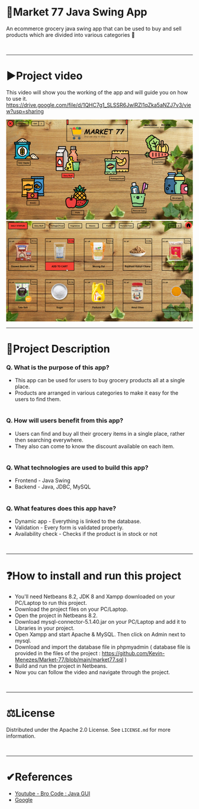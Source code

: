 # 🛒Market 77 Java Swing App

An ecommerce grocery java swing app that can be used to buy and sell products which are divided into various categories 🛒

<br/>
<hr>

# ▶Project video
This video will show you the working of the app and will guide you on how to use it.
https://drive.google.com/file/d/1QHC7g1_SLSSR6JwlRZl1qZka5aNZJ7v3/view?usp=sharing

<img alt="Home.java" src="https://github.com/Kevin-Menezes/Market-77/blob/main/HomePage.jpg">
<img alt="Daily Staples.java" src="https://github.com/Kevin-Menezes/Market-77/blob/main/DailyStaples.jpg">

<br/>
<hr>

# 📄Project Description
### Q. What is the purpose of this app?
- This app can be used for users to buy grocery products all at a single place.
- Products are arranged in various categories to make it easy for the users to find them.
#

### Q. How will users benefit from this app?
- Users can find and buy all their grocery items in a single place, rather then searching everywhere.
- They also can come to know the discount available on each item.
#

### Q. What technologies are used to build this app?
- Frontend - Java Swing
- Backend - Java, JDBC, MySQL
#

### Q. What features does this app have?
- Dynamic app - Everything is linked to the database.
- Validation - Every form is validated properly.
- Availability check - Checks if the product is in stock or not

<br/>
<hr>

# ❓How to install and run this project
- You'll need Netbeans 8.2, JDK 8 and Xampp downloaded on your PC/Laptop to run this project.
- Download the project files on your PC/Laptop.
- Open the project in Netbeans 8.2.
- Download mysql-connector-5.1.40.jar on your PC/Laptop and add it to Libraries in your project.
- Open Xampp and start Apache & MySQL. Then click on Admin next to mysql.
- Download and import the database file in phpmyadmin ( database file is provided in the files of the project : https://github.com/Kevin-Menezes/Market-77/blob/main/market77.sql )
- Build and run the project in Netbeans.
- Now you can follow the video and navigate through the project.

<br/>
<hr>

# ⚖License
Distributed under the Apache 2.0 License. See `LICENSE.md` for more information.

<br/>
<hr>

# ✔References
* [Youtube - Bro Code : Java GUI](https://www.youtube.com/watch?v=Kmgo00avvEw)
* [Google](https://www.google.com/)
